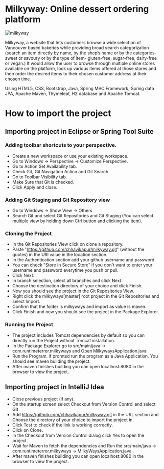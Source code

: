 # Milkyway: Online dessert ordering platform <br>

![milkyway](https://im4.ezgif.com/tmp/ezgif-4-5ec411e3a4bb.gif)

Milkyway, a website that lets customers browse a wide selection of Vancouver based bakeries while providing broad search categorization (search an item directly by name, by the shop’s name or by the categories- sweet or savoury or by the type of item- gluten-free, sugar-free, dairy-free or vegan.) It would allow the user to browse through multiple online stores available on the platform, look up various items offered at those stores and then order the desired items to their chosen customer address at their chosen time.

Using HTML5, CSS, Bootstrap, Java, Spring MVC Framework, Spring data JPA, Apache Maven, Thymeleaf, H2 database and Apache Tomcat.<br>

# How to import the project
## Importing project in Eclipse or Spring Tool Suite
### Adding toolbar shortcuts to your perspective.
* Create a new workspace or use your existing workspace.
* Go to Windows -> Perspective -> Customize Perspective.
* Go to Action Set Availability tab.
* Check Git, Git Navigation Action and Git Search.
* Go to Toolbar Visibility tab.
* Make Sure that Git is checked.
* Click Apply and close.

### Adding Git Staging and Git Repository view
* Go to Windows -> Show View -> Others
* Search Git and select Git Repositories and Git Staging (You can select multiple view by holding down Ctrl button and clicking the item).

### Cloning the Project
* In the Git Repositories View click on clone a repository.
* Paste "https://github.com/chhavikapur/milkyway.git" (without the quotes) in the URI value in the location section.
* In the Authentication section add your github username and password. 
* You can check "Store in Secure Store" if you don't want to enter your username and password everytime you push or pull.
* Click Next.
* In branch selection, select all branches and click Next.
* Choose the destination directory of your choice and click Finish.
* Now you should see the project in the Git Repositories View.
* Right click the milkyways[master] root project in the Git Repositories and select Import.
* Confirm that the folder is milkyways and import as value is maven.
* Click Finish and now you should see the project in the Package Explorer.

### Running the Project
* The project includes Tomcat dependencies by default so you can directly run the Project without Tomcat installation.
* In the Package Explorer go to src/main/java -> com.runtimeterror.milkyways and Open MilkywaysApplication.java
* Run the Program. If promted run the program as a Java Application. You should see maven building the project. 
* After maven finishes building you can open localhost:8080 in the browser to view the project. 

## Importing project in IntelliJ Idea
* Close previous project (if any).
* On the startup screen select Checkout from Version Control and select Git
* Add https://github.com/chhavikapur/milkyway.git in the URL section and Choose the directory of your choice to import the project in. 
* Click Test to check if the link is working correctly.
* Click on Clone.
* In the Checkout from Version Control dialog click Yes to open the project. 
* Wait for Maven to fetch the dependencies and Run the src/main/java -> com.runtimeterror.milkyways -> MilkyWaysApplication.java
* After maven finishes building you can open localhost:8080 in the browser to view the project.

